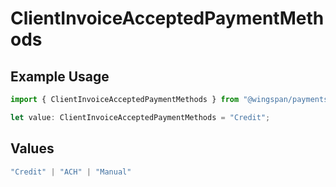# ClientInvoiceAcceptedPaymentMethods

## Example Usage

```typescript
import { ClientInvoiceAcceptedPaymentMethods } from "@wingspan/payments/sdk/models/shared";

let value: ClientInvoiceAcceptedPaymentMethods = "Credit";
```

## Values

```typescript
"Credit" | "ACH" | "Manual"
```